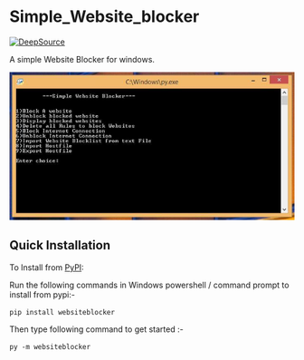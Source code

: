 # Simple_Website_blocker
[![DeepSource](https://deepsource.io/gh/Anish-M-code/Simple_Website_blocker.svg/?label=active+issues&show_trend=true)](https://deepsource.io/gh/Anish-M-code/Simple_Website_blocker/?ref=repository-badge)

A simple Website Blocker for windows.

<img src="https://github.com/Anish-M-code/Simple_Website_blocker/raw/master/screenshot.JPG">
                                                                                          
Quick Installation
------------------

To Install from [PyPI](https://pypi.org/project/websiteblocker/):

Run the following commands in Windows powershell / command prompt to install from pypi:-

```
pip install websiteblocker
```
Then type following command to get started :-

```
py -m websiteblocker 
```
                                                                                          
